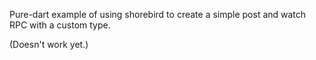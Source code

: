 Pure-dart example of using shorebird to create a simple post and watch RPC
with a custom type.

(Doesn't work yet.)